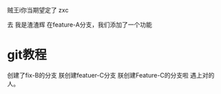 贼王i你当期望定了
zxc

去
我是渣渣辉
在feature-A分支，我们添加了一个功能
# git教程

创建了fix-B的分支
朕创建featuer-C分支
朕创建Feature-C的分支啦
遇上对的人。


